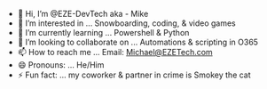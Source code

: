 - 👋 Hi, I’m @EZE-DevTech aka - Mike
- 👀 I’m interested in ... Snowboarding, coding, & video games
- 🌱 I’m currently learning ... Powershell & Python
- 💞️ I’m looking to collaborate on ... Automations & scripting in O365
- 📫 How to reach me ... Email: Michael@EZETech.com
- 😄 Pronouns: ... He/Him
- ⚡ Fun fact: ... my coworker & partner in crime is Smokey the cat

<!---
EZE-DevTech/EZE-DevTech is a ✨ special ✨ repository because its `README.md` (this file) appears on your GitHub profile.
You can click the Preview link to take a look at your changes.
--->
